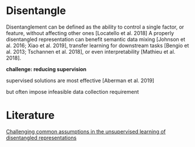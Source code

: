 # Disentangle

Disentanglement can be defined as the ability to control a single factor, or feature, without affecting other ones [Locatello et al. 2018] A properly disentangled representation can benefit semantic data mixing [Johnson et al. 2016; Xiao et al. 2019], transfer learning for downstream tasks [Bengio et al. 2013; Tschannen et al. 2018], or even interpretability [Mathieu et al. 2018].



**challenge: reducing supervision**



supervised solutions are most effective [Aberman et al. 2019]

but often impose infeasible data collection requirement



































# Literature

[Challenging common assumptions in the unsupervised learning of disentangled representations](https://arxiv.org/abs/1811.12359)